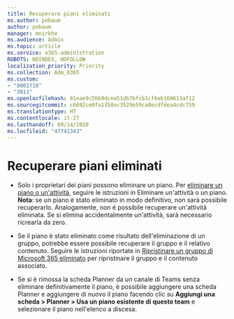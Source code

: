 ```yaml
---
title: Recuperare piani eliminati
ms.author: pebaum
author: pebaum
manager: mnirkhe
ms.audience: Admin
ms.topic: article
ms.service: o365-administration
ROBOTS: NOINDEX, NOFOLLOW
localization_priority: Priority
ms.collection: Adm_O365
ms.custom:
- "9001718"
- "3811"
ms.openlocfilehash: 81eae9c5bb9dcea51db7bfcb1cf6eb160613af12
ms.sourcegitcommit: c6692ce0fa1358ec3529e59ca0ecdfdea4cdc759
ms.translationtype: HT
ms.contentlocale: it-IT
ms.lasthandoff: 09/14/2020
ms.locfileid: "47741343"
---
```

# <a name="recover-deleted-plans"></a>Recuperare piani eliminati

- Solo i proprietari dei piani possono eliminare un piano. Per [eliminare un piano o un'attività](https://support.microsoft.com/office/39e10e78-13f0-446d-94cd-9e562648497a.), seguire le istruzioni in Eliminare un'attività o un piano.  **Nota**: se un piano è stato eliminato in modo definitivo, non sarà possibile recuperarlo. Analogamente, non è possibile recuperare un'attività eliminata. Se si elimina accidentalmente un'attività, sarà necessario ricrearla da zero.

- Se il piano è stato eliminato come risultato dell'eliminazione di un gruppo, potrebbe essere possibile recuperare il gruppo e il relativo contenuto. Seguire le istruzioni riportate in [Ripristinare un gruppo di Microsoft 365 eliminato](https://docs.microsoft.com/microsoft-365/admin/create-groups/restore-deleted-group?view=o365-worldwide) per ripristinare il gruppo e il contenuto associato.

- Se si è rimossa la scheda Planner da un canale di Teams senza eliminare definitivamente il piano, è possibile aggiungere una scheda Planner e aggiungere di nuovo il piano facendo clic su **Aggiungi una scheda > Planner > Usa un piano esistente di questo team** e selezionare il piano nell'elenco a discesa.
